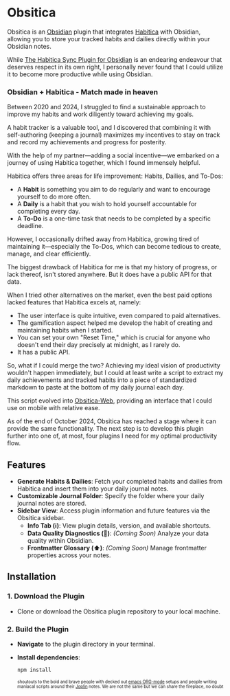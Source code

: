# Obsitica

Obsitica is an [Obsidian](https://obsidian.md/) plugin that integrates [Habitica](https://habitica.com) with Obsidian, allowing you to store your tracked habits and dailies directly within your Obsidian notes. 

While [The Habitica Sync Plugin for Obsidian](https://github.com/SuperChamp234/habitica-sync) is an endearing endeavour that deserves respect in its own right, I personally never found that I could utilize it to become more productive while using Obsidian.

### Obsidian + Habitica - Match made in heaven
Between 2020 and 2024, I struggled to find a sustainable approach to improve my habits and work diligently toward achieving my goals.

A habit tracker is a valuable tool, and I discovered that combining it with self-authoring (keeping a journal) maximizes my incentives to stay on track and record my achievements and progress for posterity.

With the help of my partner—adding a social incentive—we embarked on a journey of using Habitica together, which I found immensely helpful.

Habitica offers three areas for life improvement: Habits, Dailies, and To-Dos:

- A **Habit** is something you aim to do regularly and want to encourage yourself to do more often.
- A **Daily** is a habit that you wish to hold yourself accountable for completing every day.
- A **To-Do** is a one-time task that needs to be completed by a specific deadline.

However, I occasionally drifted away from Habitica, growing tired of maintaining it—especially the To-Dos, which can become tedious to create, manage, and clear efficiently.

The biggest drawback of Habitica for me is that my history of progress, or lack thereof, isn't stored anywhere. But it does have a public API for that data.

When I tried other alternatives on the market, even the best paid options lacked features that Habitica excels at, namely:

- The user interface is quite intuitive, even compared to paid alternatives.
- The gamification aspect helped me develop the habit of creating and maintaining habits when I started.
- You can set your own "Reset Time," which is crucial for anyone who doesn't end their day precisely at midnight, as I rarely do.
- It has a public API.

So, what if I could merge the two? Achieving my ideal vision of productivity wouldn't happen immediately, but I could at least write a script to extract my daily achievements and tracked habits into a piece of standardized markdown to paste at the bottom of my daily journal each day.

This script evolved into [Obsitica-Web](https://dotmavriq.github.io/Obsitica-Web/), providing an interface that I could use on mobile with relative ease.

As of the end of October 2024, Obsitica has reached a stage where it can provide the same functionality. The next step is to develop this plugin further into one of, at most, four plugins I need for my optimal productivity flow.

## Features

- **Generate Habits & Dailies**: Fetch your completed habits and dailies from Habitica and insert them into your daily journal notes.
- **Customizable Journal Folder**: Specify the folder where your daily journal notes are stored.
- **Sidebar View**: Access plugin information and future features via the Obsitica sidebar.
  - **Info Tab (ℹ️)**: View plugin details, version, and available shortcuts.
  - **Data Quality Diagnostics (🔎)**: *(Coming Soon)* Analyze your data quality within Obsidian.
  - **Frontmatter Glossary (⬆️)**: *(Coming Soon)* Manage frontmatter properties across your notes.

## Installation

### 1. Download the Plugin

- Clone or download the Obsitica plugin repository to your local machine.

### 2. Build the Plugin

- **Navigate** to the plugin directory in your terminal.
- **Install dependencies**:

  ```bash
  npm install
  ```

  <sub><sup>shoutouts to the bold and brave people with decked out [emacs ORG-mode](https://orgmode.org/) setups and people writing maniacal scripts around their [Joplin](https://joplinapp.org/) notes. We are not the same but we can share the fireplace, no doubt</sub></sup>
